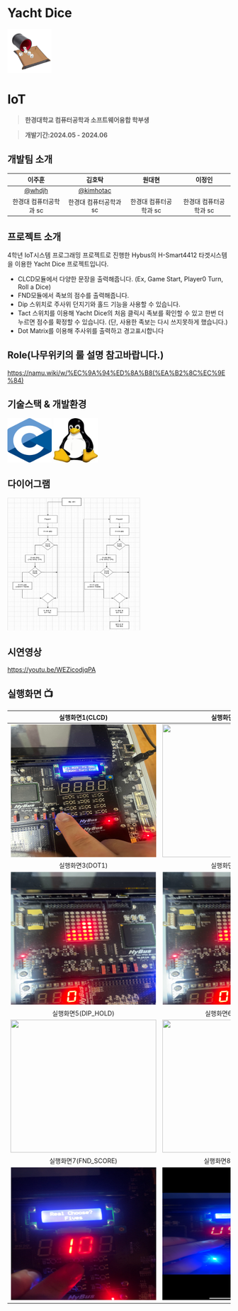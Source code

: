 # Yacht Dice
<img src="/image/title.jpg" width="100" height="100"/>

# IoT 
> **한경대학교 컴퓨터공학과 소프트웨어융합 학부생**

> **개발기간:2024.05 - 2024.06**

## 개발팀 소개
|      이주훈       |       김호탁      |       원대현     |       이정인     |
| :-------------: | :-------------: | :-------------: | :-------------: |
|   [@whdjh](https://github.com/whdjh)   |    [@kimhotac](https://github.com/kimhotac)   |  |  |
| 한경대 컴퓨터공학과 sc | 한경대 컴퓨터공학과 sc | 한경대 컴퓨터공학과 sc | 한경대 컴퓨터공학과 sc |

## 프로젝트 소개
4학년 IoT시스템 프로그래밍 프로젝트로 진행한 Hybus의 H-Smart4412 타겟시스템을 이용한 Yacht Dice 프로젝트입니다. 
- CLCD모듈에서 다양한 문장을 출력해줍니다. (Ex, Game Start, Player0 Turn, Roll a Dice)
- FND모듈에서 족보의 점수를 출력해줍니다.
- Dip 스위치로 주사위 던지기와 홀드 기능을 사용할 수 있습니다.
- Tact 스위치를 이용해 Yacht Dice의 처음 클릭시 족보를 확인할 수 있고 한번 더 누르면 점수를 확정할 수 있습니다. (단, 사용한 족보는 다시 쓰지못하게 했습니다.)
- Dot Matrix를 이용해 주사위를 출력하고 경고표시합니다

## Role(나무위키의 룰 설명 참고바랍니다.)
https://namu.wiki/w/%EC%9A%94%ED%8A%B8(%EA%B2%8C%EC%9E%84)  

## 기술스택 & 개발환경
<img src="/image/c.png" width="100" height="100"/>

<img src="/image/linux.jpeg" width="100" height="100"/>         

## 다이어그램
<img src="/image/dia.png" width="300" height="300"/>

## 시연영상
https://youtu.be/WEZicodjqPA

## 실행화면 📺
| 실행화면1(CLCD) | 실행화면2(TACT) |
| :-------------------------------------------: | :------------: |
| <img width="329" height="300" src="/image/CLCD.png"/> | <img width="329" height="300" src="/image/tact.gif"/> |  
| 실행화면3(DOT1) | 실행화면4(DOT2) |  
| <img width="329" height="300" src="/image/DOT1.png"/> | <img width="329" height="300" src="/image/DOT1.png"/> |
| 실행화면5(DIP_HOLD) | 실행화면6(DIP_ROLL) |  
| <img width="329" height="300" src="/image/dip_hold.gif"/> | <img width="329" height="300" src="/image/dip_roll.gif"/> |
| 실행화면7(FND_SCORE) |   실행화면8(FND_USEd) |  
| <img width="329" height="300" src="/image/FND1.png"/> | <img width="329" height="300" src="/image/FND2.png"/> |
